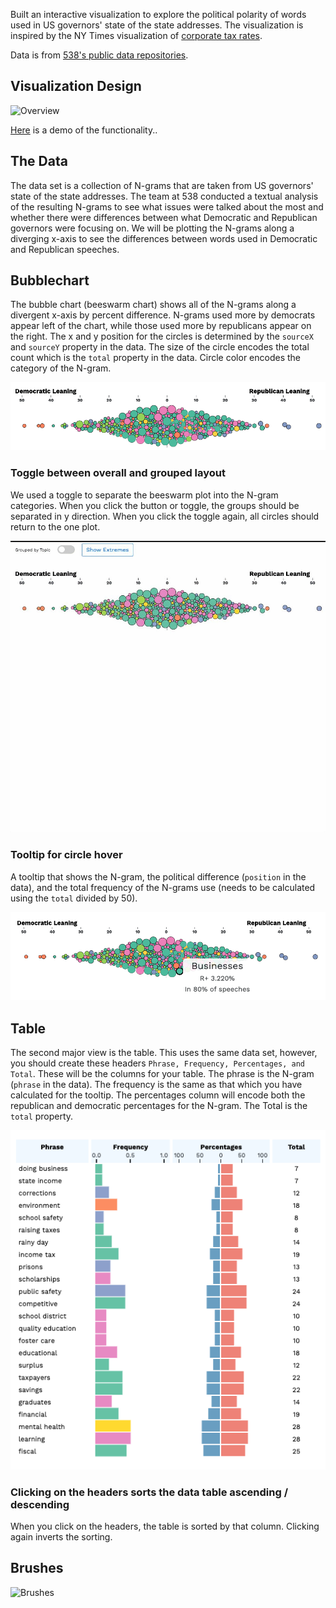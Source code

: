 Built an interactive visualization to explore the political polarity of words used in US governors' state of the state addresses. The visualization is inspired by the NY Times visualization of [corporate tax rates](https://archive.nytimes.com/www.nytimes.com/interactive/2013/05/25/sunday-review/corporate-taxes.html).

Data is from [538's public data repositories](https://github.com/fivethirtyeight/data/blob/master/state-of-the-state/words.csv).

## Visualization Design

![Overview](figs/overview.gif)

[Here](assets/demo.mov) is a demo of the functionality..

## The Data
The data set is a collection of N-grams that are taken from US governors' state of the state addresses. The team at 538 conducted a textual analysis of the resulting N-grams to see what issues were talked about the most and whether there were differences between what Democratic and Republican governors were focusing on. We will be plotting the N-grams along a diverging x-axis to see the differences between words used in Democratic and Republican speeches.

## Bubblechart
The bubble chart (beeswarm chart) shows all of the N-grams along a divergent x-axis by percent difference. N-grams used more by democrats appear left of the chart, while those used more by republicans appear on the right. The x and y position for the circles is determined by the `sourceX` and `sourceY` property in the data. The size of the circle encodes the total count which is the `total` property in the data. Circle color encodes the category of the N-gram.

![Overview](figs/bubblechart.png)

### Toggle between overall and grouped layout
We used a toggle to separate the beeswarm plot into the N-gram categories. When you click the button or toggle, the groups should be separated in y direction. When you click the toggle again, all circles should return to the one plot. 

![Table](figs/separate.gif)

### Tooltip for circle hover
A tooltip that shows the N-gram, the political difference (`position` in the data), and the total frequency of the N-grams use (needs to be calculated using the `total` divided by 50).

![Table](figs/tooltip.png)

## Table
The second major view is the table. This uses the same data set, however, you should create these headers `Phrase, Frequency, Percentages, and Total`. These will be the columns for your table. The phrase is the N-gram (`phrase` in the data). The frequency is the same as that which you have calculated for the tooltip. The percentages column will encode both the republican and democratic percentages for the N-gram. The Total is the `total` property.

![Table](figs/table-view.png)

### Clicking on the headers sorts the data table ascending / descending
When you click on the headers, the table is sorted by that column. Clicking again inverts the sorting.

## Brushes

![Brushes](figs/brushes.gif)
